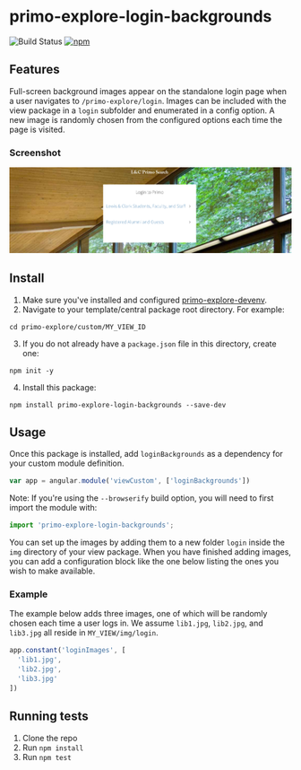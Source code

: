 # primo-explore-login-backgrounds

![Build Status](https://api.travis-ci.org/alliance-pcsg/primo-explore-login-backgrounds.svg)
[![npm](https://img.shields.io/npm/v/primo-explore-login-backgrounds.svg)](https://www.npmjs.com/package/primo-explore-login-backgrounds)

## Features
Full-screen background images appear on the standalone login page when a user navigates to `/primo-explore/login`. Images can be included with the view package in a `login` subfolder and enumerated in a config option. A new image is randomly chosen from the configured options each time the page is visited.

### Screenshot
![screenshot](screenshot.png)

## Install
1. Make sure you've installed and configured [primo-explore-devenv](https://github.com/ExLibrisGroup/primo-explore-devenv).
2. Navigate to your template/central package root directory. For example:
```
cd primo-explore/custom/MY_VIEW_ID
```
3. If you do not already have a `package.json` file in this directory, create one:
```
npm init -y
```
4. Install this package:
```
npm install primo-explore-login-backgrounds --save-dev
```

## Usage
Once this package is installed, add `loginBackgrounds` as a dependency for your custom module definition.

```js
var app = angular.module('viewCustom', ['loginBackgrounds'])
```
Note: If you're using the `--browserify` build option, you will need to first import the module with:

```javascript
import 'primo-explore-login-backgrounds';
```
You can set up the images by adding them to a new folder `login` inside the `img` directory of your view package. When you have finished adding images, you can add a configuration block like the one below listing the ones you wish to make available.

### Example

The example below adds three images, one of which will be randomly chosen each time a user logs in. We assume `lib1.jpg`, `lib2.jpg`, and `lib3.jpg` all reside in `MY_VIEW/img/login`.

```js
app.constant('loginImages', [
  'lib1.jpg',
  'lib2.jpg',
  'lib3.jpg'
])
```

## Running tests
1. Clone the repo
2. Run `npm install`
3. Run `npm test`
